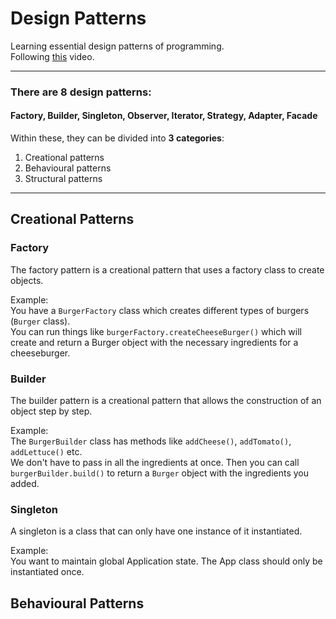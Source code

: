 # Design Patterns

Learning essential design patterns of programming.\
Following [this](https://www.youtube.com/watch?v=tAuRQs_d9F8&ab_channel=NeetCode) video.

---

### There are 8 design patterns:
#### Factory, Builder, Singleton, Observer, Iterator, Strategy, Adapter, Facade

Within these, they can be divided into **3 categories**:
1. Creational patterns
2. Behavioural patterns
3. Structural patterns

---

## Creational Patterns

### Factory
The factory pattern is a creational pattern that uses a factory class to create objects.

Example:\
You have a `BurgerFactory` class which creates different types of burgers (`Burger` class).\
You can run things like `burgerFactory.createCheeseBurger()` which will create and return a 
Burger object with the necessary ingredients for a cheeseburger.

### Builder
The builder pattern is a creational pattern that allows the construction of an object step by step.

Example:\
The `BurgerBuilder` class has methods like `addCheese()`, `addTomato()`, `addLettuce()` etc.\
We don't have to pass in all the ingredients at once.
Then you can call `burgerBuilder.build()` to return a `Burger` object with the ingredients you added.

### Singleton
A singleton is a class that can only have one instance of it instantiated.

Example:\
You want to maintain global Application state. The App class should only be instantiated once.

## Behavioural Patterns